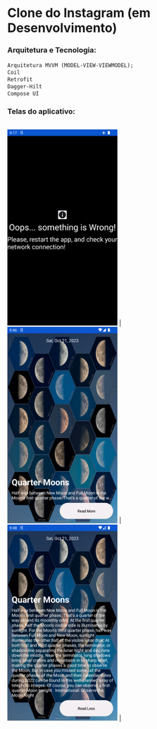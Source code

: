 # Clone do Instagram (em Desenvolvimento)


### Arquitetura e Tecnologia:

```
Arquitetura MVVM (MODEL-VIEW-VIEWMODEL);
Coil
Retrofit
Dagger-Hilt
Compose UI
```


### Telas do aplicativo:

|                                                              |                                                              |                                                              |                                                              |
| ------------------------------------------------------------ | ------------------------------------------------------------ | ------------------------------------------------------------ | ------------------------------------------------------------ |

<img src="https://github.com/du4r/nasa-news/blob/main/screeshots/Screenshot_20231021_181804.png" width="250"> |
<img src="https://github.com/du4r/nasa-news/blob/main/screeshots/Screenshot_20231021_184606.png" width="250"> |
<img src="https://github.com/du4r/nasa-news/blob/main/screeshots/Screenshot_20231021_184831.png" width="250"> |


